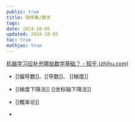 ```yaml
---
public: true
title: 随想集/数学
tags:
date: 2024-10-05
updated: 2024-10-05
toc: true
mathjax: true
---
```


[机器学习应补充哪些数学基础？ - 知乎 (zhihu.com)](https://www.zhihu.com/question/24345119/answer/3017581651)
  + [[偏导数]]、[[导数]]、 [[梯度]]

  + [[梯度下降法]] [[坐标轴下降法]]

  + [[概率论]]

  + 
